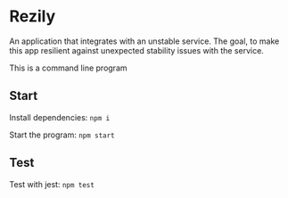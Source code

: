 # Rezily
An application that integrates with an unstable service. The goal, to make this app resilient against unexpected stability issues with the service.

This is a command line program

## Start
Install dependencies: `npm i`

Start the program: `npm start`

## Test
Test with jest: `npm test`